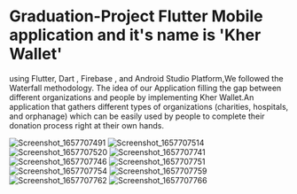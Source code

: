 # Graduation-Project Flutter Mobile application and it's name is 'Kher Wallet'
using Flutter, Dart , Firebase , and Android Studio Platform,We followed the Waterfall
methodology.
The idea of our Application filling the gap between different organizations and people by
implementing Kher Wallet.An application that gathers different types of organizations
(charities, hospitals, and orphanage) which can be easily used by people to complete their
donation process right at their own hands.

![Screenshot_1657707491](https://user-images.githubusercontent.com/61946261/181420893-566fdc2a-ec24-47c0-b08a-e1e2d9ac0a17.png)
![Screenshot_1657707514](https://user-images.githubusercontent.com/61946261/181421102-f658453f-1101-4082-99d1-4b74ee2c6620.png)
![Screenshot_1657707520](https://user-images.githubusercontent.com/61946261/181421117-41964f3f-4321-450c-842c-58f6a6e37248.png)
![Screenshot_1657707741](https://user-images.githubusercontent.com/61946261/181421131-f574808a-2df9-42e5-bc2c-6992e539d4f8.png)
![Screenshot_1657707746](https://user-images.githubusercontent.com/61946261/181421141-f84d98f5-adb5-4d4b-81e9-8c89c8f022ce.png)
![Screenshot_1657707751](https://user-images.githubusercontent.com/61946261/181421205-8f641f83-f844-4fe9-90ae-aee7a5013a95.png)
![Screenshot_1657707754](https://user-images.githubusercontent.com/61946261/181421234-fece6b37-ab54-4c99-99c6-07c910f345b9.png)
![Screenshot_1657707759](https://user-images.githubusercontent.com/61946261/181421253-858483a1-dadd-4851-8e67-97b2fb84c6b1.png)
![Screenshot_1657707762](https://user-images.githubusercontent.com/61946261/181421261-3b18bb3b-29ae-4935-8ad5-391ba0d0238a.png)
![Screenshot_1657707766](https://user-images.githubusercontent.com/61946261/181421267-96a4ee57-72d2-40e2-ac2d-a54d9feedd34.png)
